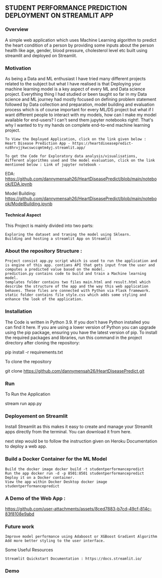 
## STUDENT PERFORMANCE PREDICTION DEPLOYMENT ON STREAMLIT APP

### Overview

A simple web application which uses Machine Learning algorithm to predict the heart condition of a person by providing some inputs about the person health like age, gender, blood pressure, cholesterol level etc built using streamlit and deployed on Streamlit.

### Motivation

As being a Data and ML enthusiast I have tried many different projects related to the subject but what I have realised is that Deploying your machine learning model is a key aspect of every ML and Data science project. Everything thing I had studied or been taught so far in my Data science and ML journey had mostly focused on defining problem statement followed by Data collection and preparation, model building and evaluation process which is of course important for every ML/DS project but what if I want different people to interact with my models, how can I make my model available for end-users? I can't send them jupyter notebooks right!. That's why I wanted to try my hands on complete end-to-end machine learning project.

    To View the Deployed Application, click on the link given below : Heart Disease Prediction App - https://heartdiseasepredict-nz8hrvjjkwcswccqmtm4yj.streamlit.app/

    To get the Code for Exploratory data analysis/visualisations, different algorithms used and the model evaluation, click on the link mentioned below : Link of jupyter notebook - 
EDA:
https://github.com/dannymensah26/HeartDiseasePredict/blob/main/notebook/EDA.ipynb

Model Building:
https://github.com/dannymensah26/HeartDiseasePredict/blob/main/notebook/ModelBuilding.ipynb



#### Technical Aspect

This Project is mainly divided into two parts:

    Exploring the dataset and traning the model using Sklearn.
    Building and hosting a streamlit App on Streamlit

### About the repository Structure :

    Project consist app.py script which is used to run the application and is engine of this app. contians API that gets input from the user and computes a predicted value based on the model.
    prediction.py contains code to build and train a Machine learning model.
    templates folder contains two files main.html and result.html which describe the structure of the app and the way this web application behaves. These files are connected with Python via Flask framework.
    static folder contains file style.css which adds some styling and enhance the look of the application.

### Installation

The Code is written in Python 3.9. If you don't have Python installed you can find it here. If you are using a lower version of Python you can upgrade using the pip package, ensuring you have the latest version of pip. To install the required packages and libraries, run this command in the project directory after cloning the repository:

pip install -r requirements.txt 

To clone the repository

git clone https://github.com/dannymensah26/HeartDiseasePredict.git

### Run

To Run the Application

stream run app.py

### Deployement on Streamlit

Install Streamlit as this makes it easy to create and manage your Streamlit apps directly from the terminal. You can download it from here.

next step would be to follow the instruction given on Heroku Documentation to deploy a web app.

### Build a Docker Container for the ML Model
    Build the docker image docker build -t studentperformancepredict
    Run the app docker run -d -p 8501:8501 studentperformancepredict
    Deploy it on a Docker container.
    View the app within Docker Desktop docker image studentperformancepredict

### A Demo of the Web App :
https://github.com/user-attachments/assets/8ced7883-b7cd-49cf-814c-83f8108e9abd


### Future work

    Improve model performance using Adaboost or XGBoost Gradient Algorithm
    Add more better styling to the user interface.

Some Useful Resources

    Streamlit Quickstart Documentation : https://docs.streamlit.io/


### Demo


    
 
 

 
